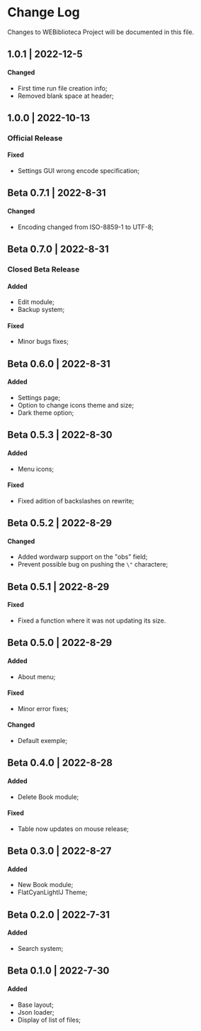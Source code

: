 # Change Log

Changes to WEBiblioteca Project will be documented in this file.


## 1.0.1 | 2022-12-5

#### Changed

- First time run file creation info;
- Removed blank space at header;

## 1.0.0 | 2022-10-13

### Official Release

#### Fixed

- Settings GUI wrong encode specification;

## Beta 0.7.1 | 2022-8-31

#### Changed

- Encoding changed from ISO-8859-1 to UTF-8;

## Beta 0.7.0 | 2022-8-31

### Closed Beta Release

#### Added

- Edit module;
- Backup system;

#### Fixed

- Minor bugs fixes;


## Beta 0.6.0 | 2022-8-31

#### Added

- Settings page;
- Option to change icons theme and size;
- Dark theme option;


## Beta 0.5.3 | 2022-8-30

#### Added

- Menu icons;

#### Fixed

- Fixed adition of backslashes on rewrite;


## Beta 0.5.2 | 2022-8-29

#### Changed

- Added wordwarp support on the "obs" field;
- Prevent possible bug on pushing the `\"` charactere;


## Beta 0.5.1 | 2022-8-29

#### Fixed

- Fixed a function where it was not updating its size.


## Beta 0.5.0 | 2022-8-29

#### Added

- About menu;

#### Fixed

- Minor error fixes;

#### Changed

- Default exemple;


## Beta 0.4.0 | 2022-8-28

#### Added

- Delete Book module;

#### Fixed

- Table now updates on mouse release;


## Beta 0.3.0 | 2022-8-27

#### Added

- New Book module;
- FlatCyanLightIJ Theme;


## Beta 0.2.0 | 2022-7-31

#### Added

- Search system;


## Beta 0.1.0 | 2022-7-30

#### Added

- Base layout;
- Json loader;
- Display of list of files;
